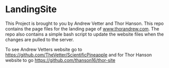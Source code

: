 # LandingSite

This Project is brought to you by Andrew Vetter and Thor Hanson. This repo contains the page files for the landing page of www.thorandrew.com. The repo also contains a simple bash script to update the website files when the changes are pulled to the server. 

To see Andrew Vetters website go to https://github.com/TheVetter/ScientificPineapple and for Thor Hanson website to go https://github.com/thanson16/thor-site 


 
